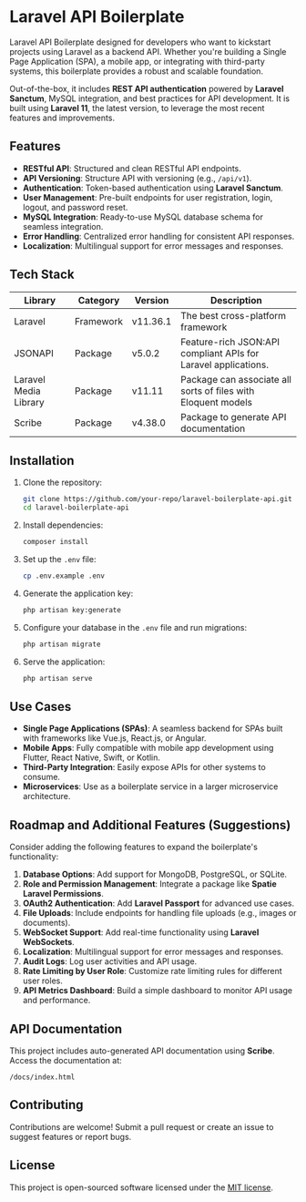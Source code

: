 # Laravel API Boilerplate

Laravel API Boilerplate designed for developers who want to kickstart projects using Laravel as a backend API. Whether you're building a Single Page Application (SPA), a mobile app, or integrating with third-party systems, this boilerplate provides a robust and scalable foundation.

Out-of-the-box, it includes **REST API authentication** powered by **Laravel Sanctum**, MySQL integration, and best practices for API development. It is built using **Laravel 11**, the latest version, to leverage the most recent features and improvements.

## Features

- **RESTful API**: Structured and clean RESTful API endpoints.
- **API Versioning**: Structure API with versioning (e.g., `/api/v1`).
- **Authentication**: Token-based authentication using **Laravel Sanctum**.
- **User Management**: Pre-built endpoints for user registration, login, logout, and password reset.
- **MySQL Integration**: Ready-to-use MySQL database schema for seamless integration.
- **Error Handling**: Centralized error handling for consistent API responses.
- **Localization**: Multilingual support for error messages and responses.


## Tech Stack

| Library               | Category  | Version  | Description                                                    |
|-----------------------|-----------|----------|----------------------------------------------------------------|
| Laravel               | Framework | v11.36.1 | The best cross-platform framework                              |
| JSONAPI               | Package   | v5.0.2   | Feature-rich JSON:API compliant APIs for Laravel applications. |
| Laravel Media Library | Package   | v11.11   | Package can associate all sorts of files with Eloquent models  |
| Scribe                | Package   | v4.38.0  | Package to generate API documentation                          |

## Installation

1. Clone the repository:
   ```bash
   git clone https://github.com/your-repo/laravel-boilerplate-api.git
   cd laravel-boilerplate-api
   ```

2. Install dependencies:
   ```bash
   composer install
   ```

3. Set up the `.env` file:
   ```bash
   cp .env.example .env
   ```

4. Generate the application key:
   ```bash
   php artisan key:generate
   ```

5. Configure your database in the `.env` file and run migrations:
   ```bash
   php artisan migrate
   ```

6. Serve the application:
   ```bash
   php artisan serve
   ```

## Use Cases

- **Single Page Applications (SPAs)**: A seamless backend for SPAs built with frameworks like Vue.js, React.js, or Angular.
- **Mobile Apps**: Fully compatible with mobile app development using Flutter, React Native, Swift, or Kotlin.
- **Third-Party Integration**: Easily expose APIs for other systems to consume.
- **Microservices**: Use as a boilerplate service in a larger microservice architecture.

## Roadmap and Additional Features (Suggestions)

Consider adding the following features to expand the boilerplate's functionality:

1. **Database Options**: Add support for MongoDB, PostgreSQL, or SQLite.
2. **Role and Permission Management**: Integrate a package like **Spatie Laravel Permissions**.
3. **OAuth2 Authentication**: Add **Laravel Passport** for advanced use cases.
4. **File Uploads**: Include endpoints for handling file uploads (e.g., images or documents).
5. **WebSocket Support**: Add real-time functionality using **Laravel WebSockets**.
6. **Localization**: Multilingual support for error messages and responses.
7. **Audit Logs**: Log user activities and API usage.
8. **Rate Limiting by User Role**: Customize rate limiting rules for different user roles.
9. **API Metrics Dashboard**: Build a simple dashboard to monitor API usage and performance.

## API Documentation

This project includes auto-generated API documentation using **Scribe**. Access the documentation at:
```
/docs/index.html
```

## Contributing

Contributions are welcome! Submit a pull request or create an issue to suggest features or report bugs.

## License

This project is open-sourced software licensed under the [MIT license](LICENSE).
